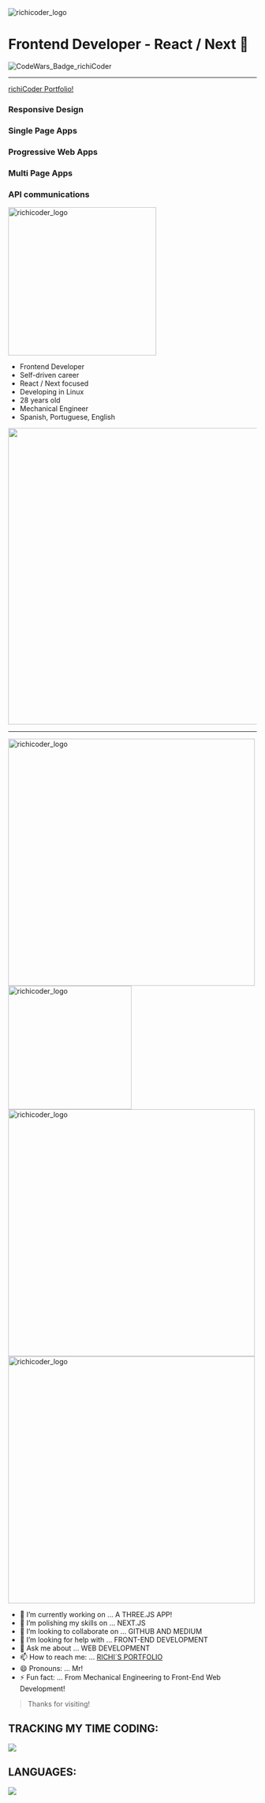 <img alt='richicoder_logo' src='http://richicoder.com/richicoder_logo.png' />

# Frontend Developer - React / Next 👋
![CodeWars_Badge_richiCoder](https://www.codewars.com/users/richicoder/badges/large)
_____

<a href="https://richicoder.com" target="_blank">richiCoder Portfolio!</a>

### Responsive Design
### Single Page Apps
### Progressive Web Apps
### Multi Page Apps
### API communications

<img alt='richicoder_logo' src='https://richicoder.com/richicoder_tablet.png' width='300px' height='auto' />

- Frontend Developer
- Self-driven career
- React / Next focused
- Developing in Linux
- 28 years old
- Mechanical Engineer
- Spanish, Portuguese, English

<a href="https://wakatime.com"><img src="https://wakatime.com/share/@richiCoder/f553d357-929f-4ff6-8344-c5bdc726e53e.png" width='600px' /></a>

_____

<img alt='richicoder_logo' src='https://richicoder.com/3dGallery_desktop.png' width='500px' height='auto' />
<img alt='richicoder_logo' src='https://richicoder.com/richiCalcMobile_Final.png' width='250px' height='auto' />
<img alt='richicoder_logo' src='https://richicoder.com/richi_shop_desktop.png' width='500px' height='auto' />
<img alt='richicoder_logo' src='https://richicoder.com/4pics_1word_desktop.png' width='500px' height='auto' />



- 🔭 I’m currently working on ... A THREE.JS APP!
- 🌱 I’m polishing my skills on ... NEXT.JS
- 👯 I’m looking to collaborate on ... GITHUB AND MEDIUM
- 🤔 I’m looking for help with ... FRONT-END DEVELOPMENT
- 💬 Ask me about ... WEB DEVELOPMENT
- 📫 How to reach me: ... [RICHI´S PORTFOLIO](https://richicoder.com/ "Visit Richi's Portfolio!")
- 😄 Pronouns: ... Mr!
- ⚡ Fun fact:  ... From Mechanical Engineering to Front-End Web Development!


> Thanks for visiting!


## **TRACKING MY TIME CODING:**
<a href="https://wakatime.com"><img src="https://wakatime.com/share/@2db4d374-00ea-4dca-a30e-e490256172a0/6d575458-2430-4f0b-b37c-78b0dad52566.png" /></a>

## **LANGUAGES:**
<a href="https://wakatime.com"><img src="https://wakatime.com/share/@2db4d374-00ea-4dca-a30e-e490256172a0/570f5e62-b2a1-4654-93a3-127e21b8017e.png" /></a>
